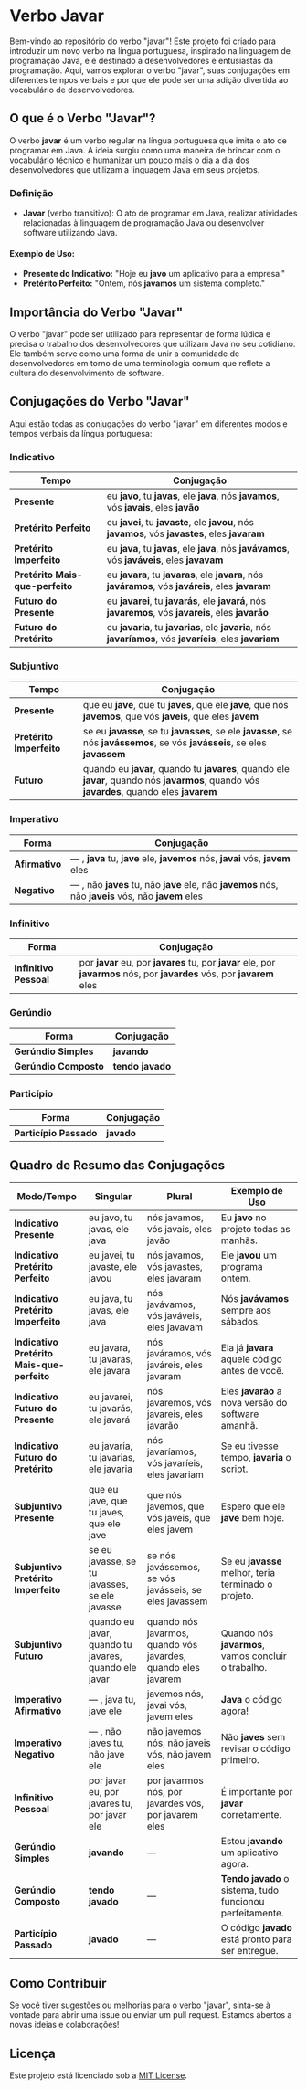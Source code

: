# Verbo Javar

Bem-vindo ao repositório do verbo "javar"! Este projeto foi criado para introduzir um novo verbo na língua portuguesa, inspirado na linguagem de programação Java, e é destinado a desenvolvedores e entusiastas da programação. Aqui, vamos explorar o verbo "javar", suas conjugações em diferentes tempos verbais e por que ele pode ser uma adição divertida ao vocabulário de desenvolvedores.

## O que é o Verbo "Javar"?

O verbo **javar** é um verbo regular na língua portuguesa que imita o ato de programar em Java. A ideia surgiu como uma maneira de brincar com o vocabulário técnico e humanizar um pouco mais o dia a dia dos desenvolvedores que utilizam a linguagem Java em seus projetos.

### Definição

- **Javar** (verbo transitivo): O ato de programar em Java, realizar atividades relacionadas à linguagem de programação Java ou desenvolver software utilizando Java.

#### Exemplo de Uso:

- **Presente do Indicativo:** "Hoje eu **javo** um aplicativo para a empresa."
- **Pretérito Perfeito:** "Ontem, nós **javamos** um sistema completo."

## Importância do Verbo "Javar"

O verbo "javar" pode ser utilizado para representar de forma lúdica e precisa o trabalho dos desenvolvedores que utilizam Java no seu cotidiano. Ele também serve como uma forma de unir a comunidade de desenvolvedores em torno de uma terminologia comum que reflete a cultura do desenvolvimento de software.

## Conjugações do Verbo "Javar"

Aqui estão todas as conjugações do verbo "javar" em diferentes modos e tempos verbais da língua portuguesa:

### Indicativo

| Tempo                   | Conjugação                                                                                                                                                           |
|-------------------------|----------------------------------------------------------------------------------------------------------------------------------------------------------------------|
| **Presente**            | eu **javo**, tu **javas**, ele **java**, nós **javamos**, vós **javais**, eles **javão**                                                                             |
| **Pretérito Perfeito**  | eu **javei**, tu **javaste**, ele **javou**, nós **javamos**, vós **javastes**, eles **javaram**                                                                      |
| **Pretérito Imperfeito**| eu **java**, tu **javas**, ele **java**, nós **javávamos**, vós **javáveis**, eles **javavam**                                                                        |
| **Pretérito Mais-que-perfeito** | eu **javara**, tu **javaras**, ele **javara**, nós **javáramos**, vós **javáreis**, eles **javaram**                                                          |
| **Futuro do Presente**  | eu **javarei**, tu **javarás**, ele **javará**, nós **javaremos**, vós **javareis**, eles **javarão**                                                                 |
| **Futuro do Pretérito** | eu **javaria**, tu **javarias**, ele **javaria**, nós **javaríamos**, vós **javaríeis**, eles **javariam**                                                           |

### Subjuntivo

| Tempo                   | Conjugação                                                                                                                                                           |
|-------------------------|----------------------------------------------------------------------------------------------------------------------------------------------------------------------|
| **Presente**            | que eu **jave**, que tu **javes**, que ele **jave**, que nós **javemos**, que vós **javeis**, que eles **javem**                                                     |
| **Pretérito Imperfeito**| se eu **javasse**, se tu **javasses**, se ele **javasse**, se nós **javássemos**, se vós **javásseis**, se eles **javassem**                                         |
| **Futuro**              | quando eu **javar**, quando tu **javares**, quando ele **javar**, quando nós **javarmos**, quando vós **javardes**, quando eles **javarem**                           |

### Imperativo

| Forma                   | Conjugação                                                                                                                                                           |
|-------------------------|----------------------------------------------------------------------------------------------------------------------------------------------------------------------|
| **Afirmativo**          | — , **java** tu, **jave** ele, **javemos** nós, **javai** vós, **javem** eles                                                                                        |
| **Negativo**            | — , não **javes** tu, não **jave** ele, não **javemos** nós, não **javeis** vós, não **javem** eles                                                                  |

### Infinitivo

| Forma                   | Conjugação                                   |
|-------------------------|----------------------------------------------|
| **Infinitivo Pessoal**  | por **javar** eu, por **javares** tu, por **javar** ele, por **javarmos** nós, por **javardes** vós, por **javarem** eles     |

### Gerúndio

| Forma                   | Conjugação                                   |
|-------------------------|----------------------------------------------|
| **Gerúndio Simples**    | **javando**                                  |
| **Gerúndio Composto**   | **tendo javado**                             |

### Particípio

| Forma                   | Conjugação                                   |
|-------------------------|----------------------------------------------|
| **Particípio Passado**  | **javado**                                   |

## Quadro de Resumo das Conjugações

| **Modo/Tempo**                    | **Singular**                           | **Plural**                            | **Exemplo de Uso**                               |
|-----------------------------------|----------------------------------------|---------------------------------------|-------------------------------------------------|
| **Indicativo Presente**           | eu javo, tu javas, ele java            | nós javamos, vós javais, eles javão   | Eu **javo** no projeto todas as manhãs.          |
| **Indicativo Pretérito Perfeito** | eu javei, tu javaste, ele javou        | nós javamos, vós javastes, eles javaram | Ele **javou** um programa ontem.                 |
| **Indicativo Pretérito Imperfeito** | eu java, tu javas, ele java            | nós javávamos, vós javáveis, eles javavam | Nós **javávamos** sempre aos sábados.            |
| **Indicativo Pretérito Mais-que-perfeito** | eu javara, tu javaras, ele javara     | nós javáramos, vós javáreis, eles javaram | Ela já **javara** aquele código antes de você.   |
| **Indicativo Futuro do Presente** | eu javarei, tu javarás, ele javará    | nós javaremos, vós javareis, eles javarão | Eles **javarão** a nova versão do software amanhã. |
| **Indicativo Futuro do Pretérito** | eu javaria, tu javarias, ele javaria   | nós javaríamos, vós javaríeis, eles javariam | Se eu tivesse tempo, **javaria** o script.       |
| **Subjuntivo Presente**           | que eu jave, que tu javes, que ele jave| que nós javemos, que vós javeis, que eles javem | Espero que ele **jave** bem hoje.                |
| **Subjuntivo Pretérito Imperfeito** | se eu javasse, se tu javasses, se ele javasse | se nós javássemos, se vós javásseis, se eles javassem | Se eu **javasse** melhor, teria terminado o projeto. |
| **Subjuntivo Futuro**             | quando eu javar, quando tu javares, quando ele javar | quando nós javarmos, quando vós javardes, quando eles javarem | Quando nós **javarmos**, vamos concluir o trabalho. |
| **Imperativo Afirmativo**         | — , java tu, jave ele                 | javemos nós, javai vós, javem eles    | **Java** o código agora!                         |
| **Imperativo Negativo**           | — , não javes tu, não jave ele        | não javemos nós, não javeis vós, não javem eles | Não **javes** sem revisar o código primeiro.     |
| **Infinitivo Pessoal**            | por javar eu, por javares tu, por javar ele | por javarmos nós, por javardes vós, por javarem eles | É importante por **javar** corretamente.          |
| **Gerúndio Simples**              | **javando**                            | —                                     | Estou **javando** um aplicativo agora.            |
| **Gerúndio Composto**             | **tendo javado**                       | —                                     | **Tendo javado** o sistema, tudo funcionou perfeitamente. |
| **Particípio Passado**            | **javado**                             | —                                     | O código **javado** está pronto para ser entregue. |

## Como Contribuir

Se você tiver sugestões ou melhorias para o verbo "javar", sinta-se à vontade para abrir uma issue ou enviar um pull request. Estamos abertos a novas ideias e colaborações!

## Licença

Este projeto está licenciado sob a [MIT License](LICENSE).
